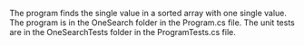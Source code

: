 The program finds the single value in a sorted array with one single value. The program is in the OneSearch folder in the Program.cs file. 
The unit tests are in the OneSearchTests folder in the ProgramTests.cs file.
